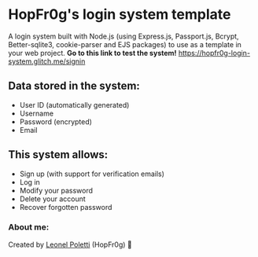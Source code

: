 # HopFr0g's login system template

A login system built with Node.js (using Express.js, Passport.js, Bcrypt, Better-sqlite3, cookie-parser and EJS packages) to use as a template in your web project. **Go to this link to test the system!** https://hopfr0g-login-system.glitch.me/signin

## Data stored in the system:

- User ID (automatically generated)
- Username
- Password (encrypted)
- Email

## This system allows:

- Sign up (with support for verification emails)
- Log in
- Modify your password
- Delete your account
- Recover forgotten password

### About me:
Created by [Leonel Poletti](https://leonelpoletti.glitch.me/) (HopFr0g) 🐸
